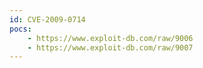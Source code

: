 ```yaml
---
id: CVE-2009-0714
pocs:
    - https://www.exploit-db.com/raw/9006
    - https://www.exploit-db.com/raw/9007
---
```

